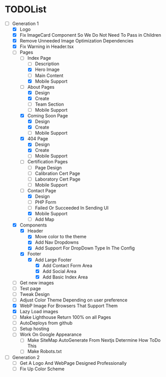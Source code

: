 # TODOList
+ [ ] Generation 1
  + [x] Logo
  + [x] Fix ImageCard Component So We Do Not Need To Pass in Children
  + [x] Remove Unneeded Image Optimization Dependencies
  + [x] Fix Warning in Header.tsx
  + [ ] Pages
    + [ ] Index Page
      + [ ] Description
      + [x] Hero Image
      + [ ] Main Content
      + [x] Mobile Support
    + [ ] About Pages
      + [x] Design
      + [x] Create
      + [ ] Team Section
      + [ ] Mobile Support
    + [x] Coming Soon Page
      + [x] Design
      + [x] Create
      + [ ] Mobile Support
    + [x] 404 Page
      + [x] Design
      + [x] Create
      + [ ] Mobile Support
    + [ ] Certification Pages
      + [ ] Page Design
      + [ ] Calibration Cert Page
      + [ ] Laboratory Cert Page
      + [ ] Mobile Support
    + [ ] Contact Page
      + [x] Design
      + [ ] PHP Form
      + [ ] Failed Or Succeeded In Sending UI
      + [x] Mobile Support
      + [ ] Add Map
  + [x] Components
    + [x] Header
      + [x] Move color to the theme
      + [x] Add Nav Dropdowns
      + [x] Add Support For DropDown Type In The Config
    + [x] Footer
      + [x] Add Large Footer
        + [x] Add Contact Form Area
        + [x] Add Social Area
        + [x] Add Basic Index Area
  + [ ] Get new images
  + [ ] Test page
  + [ ] Tweak Design
  + [ ] Adjust Color Theme Depending on user preference
  + [x] WebP Image For Browsers That Support Them
  + [x] Lazy Load images
  + [ ] Make Lighthouse Return 100% on all Pages
  + [ ] AutoDeploys from github
  + [ ] Setup hosting
  + [ ] Work On Google Appearance
    + [ ] Make SiteMap AutoGenerate From Nextjs Determine How ToDo This
    + [ ] Make Robots.txt
+ [ ] Generation 2
  + [ ] Get A Logo And WebPage Designed Professionally
  + [ ] Fix Up Color Scheme